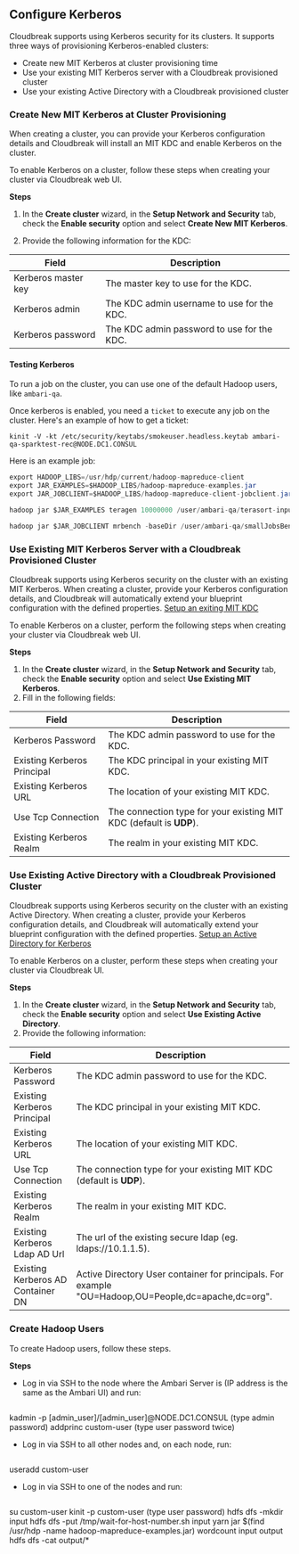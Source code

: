 ## Configure Kerberos

Cloudbreak supports using Kerberos security for its clusters. It supports three ways of provisioning Kerberos-enabled clusters:

* Create new MIT Kerberos at cluster provisioning time  
* Use your existing MIT Kerberos server with a Cloudbreak provisioned cluster  
* Use your existing Active Directory with a Cloudbreak provisioned cluster  

### Create New MIT Kerberos at Cluster Provisioning

When creating a cluster, you can provide your Kerberos configuration details and Cloudbreak will install an MIT KDC and enable Kerberos on the cluster.

To enable Kerberos on a cluster, follow these steps when creating your cluster via Cloudbreak web UI.

**Steps**

1. In the **Create cluster** wizard, in the **Setup Network and Security** tab, check the **Enable security** option and select **Create New MIT Kerberos**.

2. Provide the following information for the KDC:

| Field | Description |
|---|---|
| Kerberos master key | The master key to use for the KDC. |
| Kerberos admin | The KDC admin username to use for the KDC. |
| Kerberos password | The KDC admin password to use for the KDC. |


#### Testing Kerberos

To run a job on the cluster, you can use one of the default Hadoop users, like `ambari-qa`.

Once kerberos is enabled, you need a `ticket` to execute any job on the cluster. Here's an example of how to get a ticket:

```
kinit -V -kt /etc/security/keytabs/smokeuser.headless.keytab ambari-qa-sparktest-rec@NODE.DC1.CONSUL
```

Here is an example job:
```java
export HADOOP_LIBS=/usr/hdp/current/hadoop-mapreduce-client
export JAR_EXAMPLES=$HADOOP_LIBS/hadoop-mapreduce-examples.jar
export JAR_JOBCLIENT=$HADOOP_LIBS/hadoop-mapreduce-client-jobclient.jar

hadoop jar $JAR_EXAMPLES teragen 10000000 /user/ambari-qa/terasort-input

hadoop jar $JAR_JOBCLIENT mrbench -baseDir /user/ambari-qa/smallJobsBenchmark -numRuns 5 -maps 10 -reduces 5 -inputLines 10 -inputType ascending
```

### Use Existing MIT Kerberos Server with a Cloudbreak Provisioned Cluster

Cloudbreak supports using Kerberos security on the cluster with an existing MIT Kerberos. When creating a cluster, provide your Kerberos configuration details, and Cloudbreak will automatically extend your blueprint configuration with the defined properties. [Setup an exiting MIT KDC](https://docs.hortonworks.com/HDPDocuments/Ambari-2.2.0.0/bk_Ambari_Security_Guide/content/_use_an_exisiting_mit_kdc.html)

To enable Kerberos on a cluster, perform the following steps when creating your cluster via Cloudbreak web UI.

**Steps**

1. In the **Create cluster** wizard, in the **Setup Network and Security** tab, check the **Enable security** option and select **Use Existing MIT Kerberos**.
2. Fill in the following fields:

| Field | Description |
|---|---|
| Kerberos Password | The KDC admin password to use for the KDC. |
| Existing Kerberos Principal | The KDC principal in your existing MIT KDC. |
| Existing Kerberos URL | The location of your existing MIT KDC. |
| Use Tcp Connection | The connection type for your existing MIT KDC (default is **UDP**). |
| Existing Kerberos Realm | The realm in your existing MIT KDC. |


### Use Existing Active Directory with a Cloudbreak Provisioned Cluster

Cloudbreak supports using Kerberos security on the cluster with an existing Active Directory. When creating a cluster, provide your Kerberos configuration details, and Cloudbreak will automatically extend your blueprint configuration with the defined properties. [Setup an Active Directory for Kerberos](https://docs.hortonworks.com/HDPDocuments/Ambari-2.2.0.0/bk_Ambari_Security_Guide/content/_use_an_existing_active_directory_domain.html)

To enable Kerberos on a cluster, perform these steps when creating your cluster via Cloudbreak UI.

**Steps**

1. In the **Create cluster** wizard, in the **Setup Network and Security** tab, check the **Enable security** option and select **Use Existing Active Directory**.
2. Provide the following information:

| Field | Description |
|---|---|
| Kerberos Password | The KDC admin password to use for the KDC. |
| Existing Kerberos Principal | The KDC principal in your existing MIT KDC. |
| Existing Kerberos URL | The location of your existing MIT KDC. |
| Use Tcp Connection | The connection type for your existing MIT KDC (default is **UDP**). |
| Existing Kerberos Realm | The realm in your existing MIT KDC. |
| Existing Kerberos Ldap AD Url | The url of the existing secure ldap (eg. ldaps://10.1.1.5). |
| Existing Kerberos AD Container DN | Active Directory User container for principals. For example "OU=Hadoop,OU=People,dc=apache,dc=org". |


### Create Hadoop Users

To create Hadoop users, follow these steps.

**Steps**

* Log in via SSH to the node where the Ambari Server is (IP address is the same as the Ambari UI) and run:

    <pre>
kadmin -p [admin_user]/[admin_user]@NODE.DC1.CONSUL (type admin password)
addprinc custom-user (type user password twice)
</pre>

* Log in via SSH to all other nodes and, on each node, run:

    <pre>
useradd custom-user
</pre>

* Log in via SSH to one of the nodes and run:

    <pre>
su custom-user
kinit -p custom-user (type user password)
hdfs dfs -mkdir input
hdfs dfs -put /tmp/wait-for-host-number.sh input
yarn jar $(find /usr/hdp -name hadoop-mapreduce-examples.jar) wordcount input output
hdfs dfs -cat output/*
</pre>
